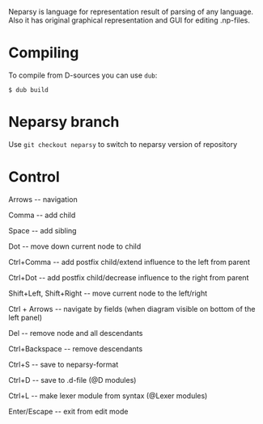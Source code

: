 Neparsy is language for representation result of parsing of any language.
Also it has original graphical representation and GUI for editing .np-files.

# Compiling
To compile from D-sources you can use `dub`:

    $ dub build

# Neparsy branch
Use `git checkout neparsy` to switch to neparsy version of repository

# Control
Arrows -- navigation

Comma -- add child

Space -- add sibling

Dot -- move down current node to child

Ctrl+Comma -- add postfix child/extend influence to the left from parent

Ctrl+Dot -- add postfix child/decrease influence to the right from parent

Shift+Left, Shift+Right -- move current node to the left/right

Ctrl + Arrows -- navigate by fields (when diagram visible on bottom of the left panel)

Del -- remove node and all descendants

Ctrl+Backspace -- remove descendants

Ctrl+S -- save to neparsy-format

Ctrl+D -- save to .d-file (@D modules)

Ctrl+L -- make lexer module from syntax (@Lexer modules)

Enter/Escape -- exit from edit mode
